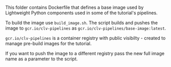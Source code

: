 This folder contains Dockerfile that defines a base image used by Lightweight Python components used in some of the tutorial's pipelines. 

To build the image use `build_image.sh`. The script builds and pushes the image to `gcr.io/clv-pipelines`  as `gcr.io/clv-pipelines/base-image:latest`.

`gcr.io/clv-pipelines` is a container registry with public visibilty - created to manage pre-build images for the tutorial.

If you want to push the image to a different registry pass the new full image name as a parameter to the script.

